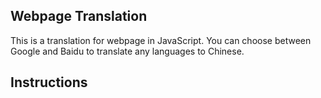 ## Webpage Translation

This is a translation for webpage in JavaScript. You can choose between Google and Baidu to translate any languages to Chinese.

## Instructions


